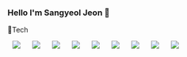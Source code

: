 ### Hello I'm Sangyeol Jeon 👋

🧪Tech<br>

<img src="https://img.shields.io/badge/Python-3776AB?style=flat-square&logo=Python&logoColor=white" style="height : auto; margin-left : 10px; margin-right : 10px;"/>
<img src="https://img.shields.io/badge/JavaScript-F7DF1E?style=flat-square&logo=JavaScript&logoColor=white" style="height : auto; margin-left : 10px; margin-right : 10px;"/>
<img src="https://img.shields.io/badge/Java-007396?style=flat-square&logo=Java&logoColor=white" style="height : auto; margin-left : 10px; margin-right : 10px;"/>
<img src="https://img.shields.io/badge/PHP-777BB4?style=flat-square&logo=PHP&logoColor=white" style="height : auto; margin-left : 10px; margin-right : 10px;"/>
<img src="https://img.shields.io/badge/HTML5-E34F26?style=flat-square&logo=HTML5&logoColor=white" style="height : auto; margin-left : 10px; margin-right : 10px;"/>
<img src="https://img.shields.io/badge/CSS3-1572B6?style=flat-square&logo=CSS3&logoColor=white" style="height : auto; margin-left : 10px; margin-right : 10px;"/>
<img src="https://img.shields.io/badge/MySQL-4479A1?style=flat-square&logo=MySQL&logoColor=white" style="height : auto; margin-left : 10px; margin-right : 10px;"/>
<img src="https://img.shields.io/badge/Sencha-86BC40?style=flat-square&logo=Sencha&logoColor=white" style="height : auto; margin-left : 10px; margin-right : 10px;"/>
<img src="https://img.shields.io/badge/Spring-6DB33F?style=flat-square&logo=Spring&logoColor=white" style="height : auto; margin-left : 10px; margin-right : 10px;"/>
<!--
**sy-Jeon/sy-Jeon** is a ✨ _special_ ✨ repository because its `README.md` (this file) appears on your GitHub profile.

Here are some ideas to get you started:

- 🔭 I’m currently working on ...
- 🌱 I’m currently learning ...
- 👯 I’m looking to collaborate on ...
- 🤔 I’m looking for help with ...
- 💬 Ask me about ...
- 📫 How to reach me: ...
- 😄 Pronouns: ...
- ⚡ Fun fact: ...
-->
